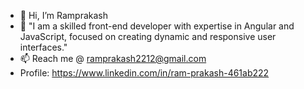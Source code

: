 - 👋 Hi, I’m Ramprakash
- 👀 "I am a skilled front-end developer with expertise in Angular and JavaScript, focused on creating dynamic and responsive user interfaces."
- 📫 Reach me @ ramprakash2212@gmail.com
- Profile: https://www.linkedin.com/in/ram-prakash-461ab222

<!---
ramprakash2212/ramprakash2212 is a ✨ special ✨ repository because its `README.md` (this file) appears on your GitHub profile.
You can click the Preview link to take a look at your changes.
--->
